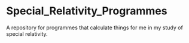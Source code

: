 # Special_Relativity_Programmes
 A repository for programmes that calculate things for me in my study of special relativity.

